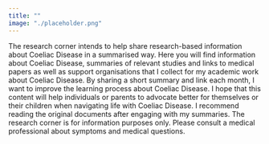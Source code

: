 ```yaml
---
title: ""
image: "./placeholder.png"
---
```


The research corner intends to help share research-based information about Coeliac Disease in a summarised way. 
Here you will find information about Coeliac Disease, summaries of relevant studies and links to medical papers as well as support organisations that I collect for my academic work about Coeliac Disease.
By sharing a short summary and link each month, I want to improve the learning process about Coeliac Disease. I hope that this content will help individuals or parents to advocate better for themselves or their children when navigating life with Coeliac Disease. 
I recommend reading the original documents after engaging with my summaries. The research corner is for information purposes only. Please consult a medical professional about symptoms and medical questions.
